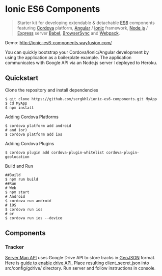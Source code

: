 # Ionic ES6 Components

> Starter kit for developing extendable & detachable [ES6](https://git.io/es6features) 
> components featuring [Cordova](https://cordova.apache.org/) platform,
> [Angular](https://angularjs.org) /
> [Ionic](https://github.com/driftyco/ionic/) framework,
> [Node.js](https://nodejs.org/) / [Express](http://expressjs.com/) server
> [Babel](http://babeljs.io/), [BrowserSync](http://www.browsersync.io/)
> and [Webpack](http://webpack.github.io/).

Demo: http://ionic-es6-components.wayfusion.com/

You can quickly bootstrap your Cordova/Ionic/Angular development by using the application 
as a boilerplate example. The application communicates with Google 
API via an Node.js server I deployed to Heroku.

## Quickstart

Clone the repository and install dependencies

```shell
$ git clone https://github.com/sergkhl/ionic-es6-components.git MyApp
$ cd MyApp
$ npm install
```

Adding Cordova Platforms

```shell
$ cordova platform add android
# and (or)
$ cordova platform add ios
```

Adding Cordova Plugins

```shell
$ cordova plugin add cordova-plugin-whitelist cordova-plugin-geolocation
```

Build and Run

```shell
##Build
$ npm run build
##Run
# Web
$ npm start
# Android
$ cordova run android
# iOS
$ cordova run ios
# or
$ cordova run ios --device
```

## Components
### Tracker
[Server Map API](./src/api/map.js) uses Google Drive API to store tracks in [GeoJSON](https://en.wikipedia.org/wiki/GeoJSON) format.
Here is [guide to enable drive API.](https://developers.google.com/drive/web/quickstart/nodejs#step_1_enable_the_api_name)
Place resulting client_secret.json into src/config/gdrive/ directory. Run server and follow instructions in console.
